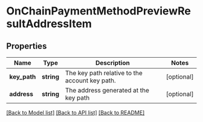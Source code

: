 # OnChainPaymentMethodPreviewResultAddressItem

## Properties
Name | Type | Description | Notes
------------ | ------------- | ------------- | -------------
**key_path** | **string** | The key path relative to the account key path. | [optional] 
**address** | **string** | The address generated at the key path | [optional] 

[[Back to Model list]](../../README.md#documentation-for-models) [[Back to API list]](../../README.md#documentation-for-api-endpoints) [[Back to README]](../../README.md)

